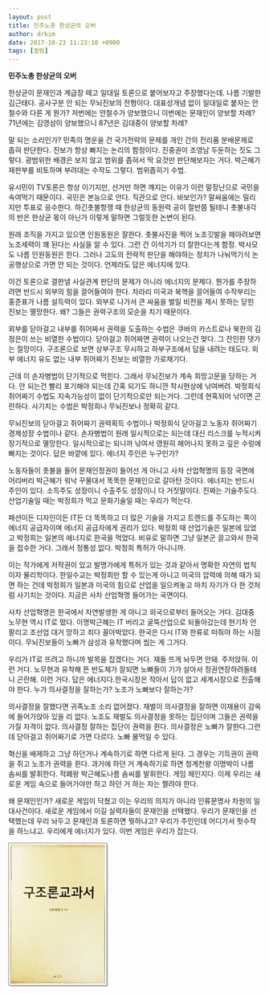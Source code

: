 ```yaml
---
layout: post
title: 민주노총 한상균의 오버
author: drkim
date: 2017-10-23 11:23:10 +0900
tags: [컬럼]
---
```

**민주노총 한상균의 오버**

  


한상균이 문재인과 계급장 떼고 일대일 토론으로 붙어보자고 주장했다는데. 나름 기발한 김근태다. 공사구분 안 되는 무뇌진보의 전형이다. 대표성개념 없이 일대일로 붙자는 안철수와 다른 게 뭔가? 저번에는 안철수가 양보했으니 이번에는 문재인이 양보할 차례? 71년에는 김영삼이 양보했으니 87년은 김대중이 양보할 차례?

  


말 되는 소리인가? 민족의 명운을 건 국가전략의 문제를 개인 간의 전리품 분배문제로 좁혀 판단한다. 진보가 항상 빠지는 논리의 함정이다. 진중권이 조영남 두둔하는 짓도 그렇다. 광범위한 배경은 보지 않고 범위를 좁혀서 딱 요것만 판단해보자는 거다. 박근혜가 재판부를 비토하며 부려대는 수작도 그렇다. 범위좁히기 수법.

  


유시민이 TV토론은 항상 이기지만, 선거만 하면 깨지는 이유가 이런 말장난으로 국민을 속여먹기 때문이다. 국민은 본능으로 안다. 직관으로 안다. 바보인가? 말싸움에는 밀리지만 투표로 응수한다. 하긴촛불항쟁 때 한상균의 동원력 공이 절반쯤 될테니 촛불내각의 반은 한상균 몫이 아닌가 이렇게 말하면 그럴듯한 논변이 된다.

  


원래 조직을 가지고 있으면 인원동원은 잘한다. 촛불사진을 찍어 노조깃발을 헤아려보면 노조세력이 꽤 된다는 사실을 알 수 있다. 그런 건 이석기가 더 잘한다는게 함정. 박사모도 나름 인원동원은 한다. 그러나 고도의 전략적 판단을 해야하는 정치가 나눠먹기식 논공행상으로 가면 안 되는 것이다. 언제라도 답은 에너지에 있다.

  


이건 토론으로 결판낼 사실관계 판단의 문제가 아니라 에너지의 문제다. 뭔가를 주장하려면 반드시 외부의 힘을 끌어들여야 한다. 차라리 미국과 북핵을 끌어들여 수작부리는 홍준표가 나름 설득력이 있다. 외부로 나가서 큰 싸움을 벌일 비전을 제시 못하는 닫힌 진보는 멸망한다. 왜? 그들은 권력구조의 모순을 치기 때문이다.

  


외부를 닫아걸고 내부를 쥐어짜서 권력을 도출하는 수법은 쿠바의 카스트로나 북한의 김정은이 쓰는 비열한 수법이다. 닫아걸고 쥐어짜면 권력이 나오는건 맞다. 그 잔인한 댓가는 절망이다. 구조론으로 보면 상부구조 무시하고 하부구조에서 답을 내려는 태도다. 외부 에너지 유도 없는 내부 쥐어짜기 진보는 비열한 가로채기다. 

  


근데 이 손자병법이 단기적으로 먹힌다. 그래서 무뇌진보가 계속 희망고문을 당하는 거다. 안 되는건 빨리 포기해야 되는데 간혹 되기도 하니깐 착시현상에 낚여버려. 박정희식 쥐어짜기 수법도 지속가능성이 없이 단기적으로만 되는거다. 그런데 현혹되어 낚이면 곤란하다. 사기치는 수법은 박정희나 무뇌진보나 정확히 같다.

  


무뇌진보의 닫아걸고 쥐어짜기 권력획득 수법이나 박정희식 닫아걸고 노동자 쥐어짜기 경제성장 수법이나 같다. 손자병법이 원래 일시적으로는 되는데 대신 리스크를 누적시켜 장기적으로 멸망한다. 일시적으로는 되니까 낚여서 영원히 헤어나지 못하고 깊은 수렁에 빠지는 것이다. 답은 바깥에 있다. 에너지 주인은 누구인가?

  


노동자들이 촛불을 들어 문재인정권이 들어선 게 아니고 사차 산업혁명의 등장 국면에 어리버리 박근혜가 워낙 꾸물대서 똑똑한 문재인으로 갈아탄 것이다. 에너지는 반드시 주인이 있다. 소득주도 성장이니 수출주도 성장이니 다 거짓말이다. 진짜는 기술주도다. 산업기술일 때는 박정희가 먹고 문화기술일 때는 우리가 먹는다.

  


패션이든 디자인이든 IT든 더 똑똑하고 더 많은 기술을 가지고 트렌드를 주도하는 쪽이 에너지 공급자이며 에너지 공급자에게 권리가 있다. 박정희 때 산업기술은 일본에 있었고 박정희는 일본의 에너지로 한국을 먹었다. 비유로 말하면 그냥 일본군 끌고와서 한국을 접수한 거다. 그래서 정통성 없다. 박정희 특허가 아니니까.

  


이는 작가에게 저작권이 있고 발명가에게 특허가 있는 것과 같아서 명확한 자연의 법칙이자 물리학이다. 한일수교는 박정희만 할 수 있는게 아니고 미국의 압력에 의해 때가 되면 하는 건데 박정희가 일본과 미국의 힘으로 산업을 일으켜놓고 마치 자기가 다 한 것처럼 사기치는 것이다. 지금은 사차 산업혁명 들어가는 국면이다.

  


사차 산업혁명은 한국에서 자연발생한 게 아니고 외국으로부터 들어오는 거다. 김대중 노무현 역시 IT로 떴다. 이명박근혜는 IT 버리고 굴뚝산업으로 되돌아갔는데 현기차 안 팔리고 조선업 대거 망하고 죄다 꼴아박았다. 한국은 다시 IT와 한류로 떠줘야 하는 시점이다. 무뇌진보들이 노빠가 삼성과 유착했다며 씹는 게 그거다.

  


우리가 IT로 뜨려고 하니까 발목을 잡겠다는 거다. 쟤들 뜨게 놔두면 안돼. 주저앉혀. 이런 거다. 노무현과 유착해 뜬 반도체가 잘되면 노빠들이 기가 살아서 정권연장하려들테니 곤란해. 이런 거다. 답은 에너지다.한국시장은 작아서 답이 없고 세계시장으로 진출해야 한다. 누가 의사결정을 잘하는가? 노조가 노빠보다 잘하는가?

  


의사결정을 잘했다면 귀족노조 소리 없어졌다. 재벌이 의사결정을 잘하면 이재용이 감옥에 들어가앉아 있을 리 없다. 노조도 재벌도 의사결정을 못하는 집단이며 그들은 권력을 가질 자격이 없다. 의사결정 잘하는 집단이 권력을 쥔다. 의사결정은 노빠가 잘한다.그런데 닫아걸고 쥐어짜기로 가면 다르다. 노빠 물먹일 수 있다.

  


혁신을 배제하고 그냥 하던거나 계속하기로 하면 다르게 된다. 그 경우는 기득권이 권력을 쥐고 노조가 권력을 쥔다. 과거에 하던 거 계속하기로 하면 청계천왕 이명박이 나름 솜씨를 발휘한다. 적폐왕 박근혜도나름 솜씨를 발휘한다. 게임 체인지다. 이제 우리는 새로운 게임 속으로 들어가야만 하고 하던 거 하는 자는 짤려야 한다.

  


왜 문재인인가? 새로운 게임이 닥쳤고 이는 우리의 의지가 아니라 인류문명사 차원의 일대사건이다. 새로운 게임에서 이길 실력자들이 문재인을 선택했다. 우리가 문재인을 선택했는데 우리 놔두고 문재인과 토론하면 뭣하냐고? 우리가 주인인데 어디가서 헛수작을 하느냐고. 우리에게 에너지가 있다. 이번 게임은 우리가 잡는다. 

  


  



![](/files/attach/images/199/795/897/0.jpg)